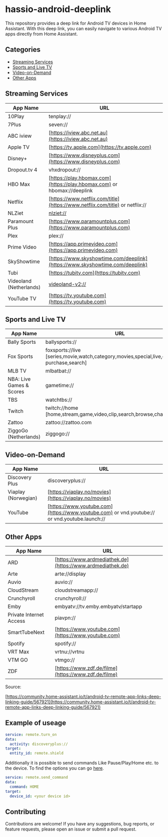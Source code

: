 # hassio-android-deeplink
This repository provides a deep link for Android TV devices in Home Assistant. With this deep link, you can easily navigate to various Android TV apps directly from Home Assistant.

## Categories

- [Streaming Services](#streaming-services)
- [Sports and Live TV](#sports-and-live-tv)
- [Video-on-Demand](#video-on-demand)
- [Other Apps](#other-apps)

## Streaming Services

| App Name                   | URL                                       |
|---------------------------|-------------------------------------------|
| 10Play                    | tenplay://                                 |
| 7Plus                     | seven://                                   |
| ABC iview                 | [https://iview.abc.net.au](https://iview.abc.net.au)                   |
| Apple TV                  | [https://tv.apple.com](https://tv.apple.com)                       |
| Disney+                   | [https://www.disneyplus.com](https://www.disneyplus.com)                 |
| Dropout.tv 4              | vhxdropout://                              |
| HBO Max                   | [https://play.hbomax.com](https://play.hbomax.com) or hbomax://deeplink |
| Netflix                   | [https://www.netflix.com/title](https://www.netflix.com/title) or netflix:// |
| NLZiet                    | [nlziet://](nlziet://)         |
| Paramount Plus            | [https://www.paramountplus.com](https://www.paramountplus.com)         |
| Plex                      | plex://                                    |
| Prime Video               | [https://app.primevideo.com](https://app.primevideo.com)                  |
| SkyShowtime               | [https://www.skyshowtime.com/deeplink](https://www.skyshowtime.com/deeplink)       |
| Tubi                      | [https://tubitv.com](https://tubitv.com)                                |
| Videoland (Netherlands)   | [videoland-v2://](videoland-v2://)                                    |
| YouTube TV                | [https://tv.youtube.com](https://tv.youtube.com)                      |

## Sports and Live TV

| App Name                   | URL                                       |
|---------------------------|-------------------------------------------|
| Bally Sports              | ballysports://                             |
| Fox Sports                | foxsports://live [series,movie,watch,category,movies,special,live,channel,ppv-purchase,search] |
| MLB TV                    | mlbatbat://                                |
| NBA: Live Games & Scores  | gametime://                                |
| TBS                       | watchtbs://                                |
| Twitch                    | twitch://home [home,stream,game,video,clip,search,browse,channel,user] |
| Zattoo                    | zattoo://zattoo.com                        |
| ZiggoGo (Netherlands)     | ziggogo://                        |

## Video-on-Demand

| App Name                   | URL                                       |
|---------------------------|-------------------------------------------|
| Discovery Plus            | discoveryplus://                           |
| Viaplay (Norwegian)       | [https://viaplay.no/movies](https://viaplay.no/movies) |
| YouTube                   | [https://www.youtube.com](https://www.youtube.com) or vnd.youtube:// or vnd.youtube.launch:// |

## Other Apps

| App Name                   | URL                                       |
|---------------------------|-------------------------------------------|
| ARD                       | [https://www.ardmediathek.de](https://www.ardmediathek.de)               |
| Arte                      | arte://display                             |
| Auvio                     | auvio://                                   |
| CloudStream               | cloudstreamapp://                          |
| Crunchyroll               | crunchyroll://                             |
| Emby                      | embyatv://tv.emby.embyatv/startapp         |
| Private Internet Access   | piavpn://                                  |
| SmartTubeNext             | [https://www.youtube.com](https://www.youtube.com)                     |
| Spotify                   | spotify://                                 |
| VRT Max                   | vrtnu://vrtnu                              |
| VTM GO                    | vtmgo://                                   |
| ZDF                       | [https://www.zdf.de/filme](https://www.zdf.de/filme)                   |

Source: 

[https://community.home-assistant.io/t/android-tv-remote-app-links-deep-linking-guide/567921](https://community.home-assistant.io/t/android-tv-remote-app-links-deep-linking-guide/567921)


## Example of useage

```yaml 
service: remote.turn_on
data:
  activity: discoveryplus://
target:
  entity_id: remote.shield

  ```

Additionally it is possible to send commands Like Pause/Play/Home etc. to the device. To find the options you can go [here](https://github.com/tronikos/androidtvremote2/blob/main/TvKeys.txt).

```yaml
service: remote.send_command
data:
  command: HOME
target:
  device_id: <your device id>

```
  
## Contributing
Contributions are welcome! If you have any suggestions, bug reports, or feature requests, please open an issue or submit a pull request.